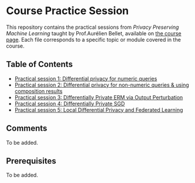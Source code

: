 # Course Practice Session

This repository contains the practical sessions from *Privacy Preserving Machine Learning* taught by Prof.Aurélien Bellet, available on [the course page](http://researchers.lille.inria.fr/abellet/teaching/private_machine_learning_course.html). Each file corresponds to a specific topic or module covered in the course.

## Table of Contents
- [Practical session 1: Differential privacy for numeric queries](practical1.ipynb)
- [Practical session 2: Differential privacy for non-numeric queries & using composition results](practical2.ipynb)
- [Practical session 3: Differentially Private ERM via Output Perturbation](practical3.ipynb)
- [Practical session 4: Differentially Private SGD](practical4.ipynb)
- [Practical session 5: Local Differential Privacy and Federated Learning](practical5.ipynb)

## Comments

To be added.

## Prerequisites

To be added.